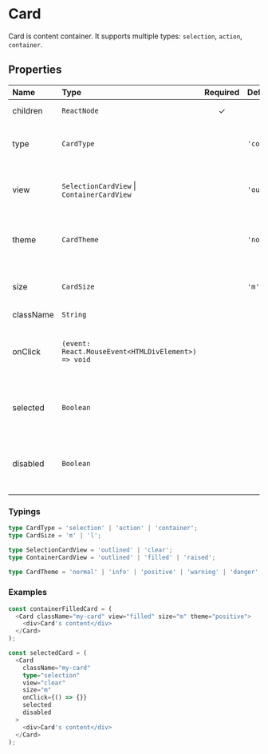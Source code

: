 # Card

Card is content container. It supports multiple types: `selection`, `action`, `container`.

## Properties

| Name      | Type                                                | Required | Default       | Description                                                         |
| :-------- | :-------------------------------------------------- | :------: | :------------ | :------------------------------------------------------------------ |
| children  | `ReactNode`                                         |    ✓     |               | Card's content                                                      |
| type      | `CardType`                                          |          | `'container'` | Card's type affects on available properties                         |
| view      | `SelectionCardView` \| `ContainerCardView`          |          | `'outlined'`  | Available for `type`: `'container'` and `'selection'`               |
| theme     | `CardTheme`                                         |          | `'normal'`    | Card's base color. Available for `type`: `'container'`              |
| size      | `CardSize`                                          |          | `'m'`         | Card's size affects on available properties                         |
| className | `String`                                            |          |               | CSS class                                                           |
| onClick   | `(event: React.MouseEvent<HTMLDivElement>) => void` |          |               | Card click handler. Available for `type`: `'selection'`, `'action'` |
| selected  | `Boolean`                                           |          |               | Selected card. Available for type: `'selection'`                    |
| disabled  | `Boolean`                                           |          |               | Disabled card. Available for type: `'selection'`, `'action'`        |

### Typings

```typescript
type CardType = 'selection' | 'action' | 'container';
type CardSize = 'm' | 'l';

type SelectionCardView = 'outlined' | 'clear';
type ContainerCardView = 'outlined' | 'filled' | 'raised';

type CardTheme = 'normal' | 'info' | 'positive' | 'warning' | 'danger';
```

### Examples

```ts
const containerFilledCard = (
  <Card className="my-card" view="filled" size="m" theme="positive">
    <div>Card's content</div>
  </Card>
);
```

```ts
const selectedCard = (
  <Card
    className="my-card"
    type="selection"
    view="clear"
    size="m"
    onClick={() => {}}
    selected
    disabled
  >
    <div>Card's content</div>
  </Card>
);
```
